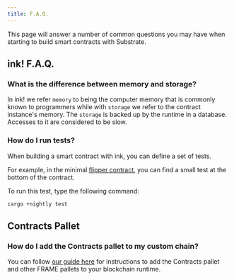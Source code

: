 ```yaml
---
title: F.A.Q.
---
```


This page will answer a number of common questions you may have when starting to build smart
contracts with Substrate.

## ink! F.A.Q.

### What is the difference between memory and storage?

In ink! we refer `memory` to being the computer memory that is commonly known to programmers while
with `storage` we refer to the contract instance's memory. The `storage` is backed up by the runtime
in a database. Accesses to it are considered to be slow.

### How do I run tests?

When building a smart contract with ink, you can define a set of tests.

For example, in the minimal
[flipper contract](https://github.com/paritytech/ink/blob/master/examples/flipper/lib.rs),
you can find a small test at the bottom of the contract.

To run this test, type the following command:

```bash
cargo +nightly test
```

## Contracts Pallet

### How do I add the Contracts pallet to my custom chain?

You can follow
[our guide here](../../tutorials/add-contracts-pallet) for instructions to add the Contracts pallet
and other FRAME pallets to your blockchain runtime.
